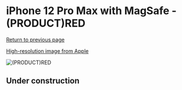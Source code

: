 # iPhone 12 Pro Max with MagSafe - (PRODUCT)RED

[Return to previous page](/iphone_12)

[High-resolution image from Apple](https://store.storeimages.cdn-apple.com/8756/as-images.apple.com/is/MHLF3?wid=4500&hei=4500&fmt=png)

<div style="width: 500px"><img src="/almost_uncompressed/MHLF3.webp" alt="(PRODUCT)RED"></div>

## Under construction
